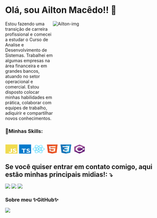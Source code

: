 
#  Olá, sou Ailton Macêdo!! 👋
</div>
<img align="right" alt="Ailton-img" height="350" width="350"src="https://cdn.discordapp.com/attachments/777657638460325918/978502580202242108/dev-carreira.jpg">
</div>
Estou fazendo uma transição de carreira profissional e comecei a estudar o Curso de Analise e Desenvolvimento de Sistemas. Trabalhei em algumas empresas na área financeira e em grandes bancos, atuando no setor operacional e comercial. Estou disposto colocar minhas habilidades em prática, colaborar com equipes de trabalho, 
adiquirir e compartilhar novos conhecimentos.

###  🚀Minhas Skills:    
 </div>
 
<div style="display: inline_block"><br>
  
  <img align="center" alt="Ailton-Js" height="30" width="40" src="https://raw.githubusercontent.com/devicons/devicon/master/icons/javascript/javascript-plain.svg">
  <img align="center" alt="Ailton-Ts" height="30" width="40" src="https://raw.githubusercontent.com/devicons/devicon/master/icons/typescript/typescript-plain.svg">
  <img align="center" alt="Ailton-React" height="30" width="40" src="https://raw.githubusercontent.com/devicons/devicon/master/icons/react/react-original.svg">
  <img align="center" alt="Ailton-HTML" height="30" width="40" src="https://raw.githubusercontent.com/devicons/devicon/master/icons/html5/html5-original.svg">
  <img align="center" alt="Ailton-CSS" height="30" width="40" src="https://raw.githubusercontent.com/devicons/devicon/master/icons/css3/css3-original.svg">
  <img align="center" alt="Ailton-Csharp" height="30" width="40" src="https://raw.githubusercontent.com/devicons/devicon/master/icons/csharp/csharp-original.svg">
  
</div>

## Se você quiser entrar em contato comigo, aqui estão minhas principais midias!: ⤵️  
<div> 
  <a href="https://instagram.com/ailtonbsb" target="_blank"><img src="https://img.shields.io/badge/-Instagram-%23E4405F?style=for-the-badge&logo=instagram&logoColor=white" target="_blank"></a>
  <a href ="mailto:ailtonbsb@gmail.com"><img src="https://img.shields.io/badge/-Gmail-%23333?style=for-the-badge&logo=gmail&logoColor=white" target="_blank"></a>
  <a href="https://www.linkedin.com/in/ailton-macedo-72563b9a" target="_blank"><img src="https://img.shields.io/badge/-LinkedIn-%230077B5?style=for-the-badge&logo=linkedin&logoColor=white" target="_blank"></a> 
 
### Sobre meu ✨GitHub✨
</div>
  
  <div align="left">
  <a href="https://github.com/Ailtonbsb">
  <img height="180em" src="https://github-readme-stats.vercel.app/api?username=Ailtonbsb&show_icons=true&theme=dark&include_all_commits=true&count_private=true"/>

</div>
  
